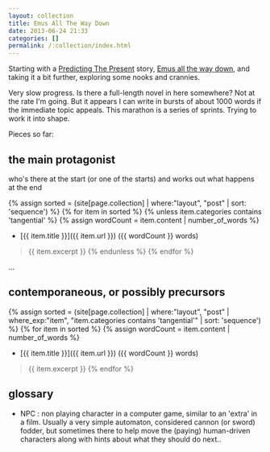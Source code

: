 ```yaml
---
layout: collection
title: Emus All The Way Down
date: 2013-06-24 21:33
categories: []
permalink: /:collection/index.html
---
```

Starting with a [Predicting The Present](/predicting_the_present/) story, [Emus all the way down](/predicting_the_present/2013-06-29-emus-all-the-way-down.html), and taking it a bit further, exploring some nooks and crannies.

Very slow progress. Is there a full-length novel in here somewhere? Not at the rate I'm going. But it appears I can write in bursts of about 1000 words if the immediate topic appeals. This marathon is a series of sprints. Trying to work it into shape.

Pieces so far:

## the main protagonist

who's there at the start (or one of the starts) and works out what happens at the end

{% assign sorted = (site[page.collection] | where:"layout", "post" | sort: 'sequence') %}
{% for item in sorted %}
	{% unless item.categories contains 'tangential' %}
		{% assign wordCount = item.content | number_of_words %}
* [{{ item.title }}]({{ item.url }}) ({{ wordCount }} words)
> {{ item.excerpt }}
	{% endunless %}
{% endfor %}

...

## contemporaneous, or possibly precursors

{% assign sorted = (site[page.collection] | where:"layout", "post" | where_exp:"item", "item.categories contains 'tangential'" | sort: 'sequence') %}
{% for item in sorted %}
	{% assign wordCount = item.content | number_of_words %}
* [{{ item.title }}]({{ item.url }}) ({{ wordCount }} words)
> {{ item.excerpt }}
{% endfor %}

## glossary

* NPC : non playing character in a computer game, similar to an 'extra' in a film. Usually a very simple automaton, considered cannon (or sword) fodder, but sometimes there to help move the (paying) human-driven characters along with hints about what they should do next..
